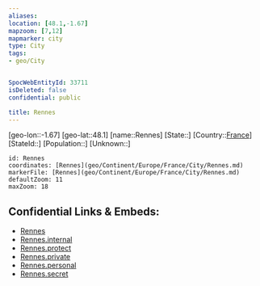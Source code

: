 ```yaml
---
aliases: 
location: [48.1,-1.67]
mapzoom: [7,12] 
mapmarker: city 
type: City
tags:
- geo/City


SpocWebEntityId: 33711
isDeleted: false
confidential: public

title: Rennes
---
```

[geo-lon::-1.67]
[geo-lat::48.1]
[name::Rennes]
[State::]
[Country::[France](geo/Continent/Europe/France.md)]
[StateId::]
[Population::]
[Unknown::]


```leaflet
id: Rennes
coordinates: [Rennes](geo/Continent/Europe/France/City/Rennes.md)
markerFile: [Rennes](geo/Continent/Europe/France/City/Rennes.md)
defaultZoom: 11 
maxZoom: 18
```


## Confidential Links & Embeds: 
- [Rennes](../../../../../../_public/geo/Continent/Europe/France/City/Rennes.md) 
- [Rennes.internal](../../../../../../_internal/geo/Continent/Europe/France/City/Rennes.internal.md) 
- [Rennes.protect](../../../../../../_protect/geo/Continent/Europe/France/City/Rennes.protect.md) 
- [Rennes.private](../../../../../../_private/geo/Continent/Europe/France/City/Rennes.private.md) 
- [Rennes.personal](../../../../../../_personal/geo/Continent/Europe/France/City/Rennes.personal.md) 
- [Rennes.secret](../../../../../../_secret/geo/Continent/Europe/France/City/Rennes.secret.md) 
